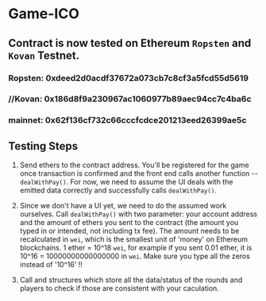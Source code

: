 # Game-ICO

## Contract is now tested on Ethereum `Ropsten` and `Kovan` Testnet. 

### Ropsten: 0xdeed2d0acdf37672a073cb7c8cf3a5fcd55d5619
### //Kovan: 0x186d8f9a230967ac1060977b89aec94cc7c4ba6c
### mainnet: 0x62f136cf732c66cccfcdce201213eed26399ae5c

## Testing Steps 

1. Send ethers to the contract address. You'll be registered for the game once transaction is confirmed and the front end calls another function -- `dealWithPay()`. For now, we need to assume the UI deals with the emitted data correctly and successfully calls `dealWithPay()`.

2. Since we don't have a UI yet, we need to do the assumed work ourselves. Call `dealWithPay()` with two parameter: your account address and the amount of ethers you sent to the contract (the amount you typed in or intended, not including tx fee). The amount needs to be recalculated in `wei`, which is the smallest unit of 'money' on Ethereum blockchains. 1 ether = 10^18 `wei`, for example if you sent 0.01 ether, it is 10^16 = 10000000000000000 in `wei`. Make sure you type all the zeros instead of '10^16' !!

3. Call and structures which store all the data/status of the rounds and players to check if those are consistent with your caculation.
